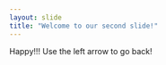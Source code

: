 ```yaml
---
layout: slide
title: "Welcome to our second slide!"
---
```

Happy!!!
Use the left arrow to go back!
